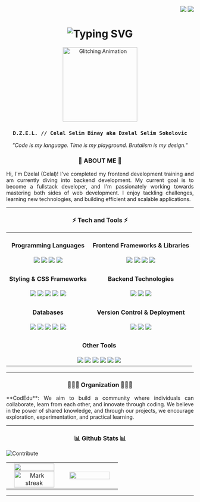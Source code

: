 <p align="right">
  <img src="https://visitor-badge.laobi.icu/badge?page_id=Celal-Dzelal.Celal-Dzelal&color=0d1117&labelColor=bc1fd1">
  <a href="https://www.linkedin.com/in/celalselimbinay/">
    <img src="https://img.shields.io/badge/LinkedIn-0A66C2?style=flat-square&logo=linkedin&logoColor=white">
  </a>
</p>

<h1 align="center">
  <img src="https://readme-typing-svg.herokuapp.com?font=Orbitron&weight=700&size=22&duration=3500&pause=1000&color=F700FF&vCenter=true&center=true&width=600&lines=🟣+SYSTEM+BOOTING+UP...;🟢+WELCOME+TO+D.Z.E.L.;🔷+LOADING+NEO-RETRO+PORTAL...;⚡+INITIATING+TIME+LOOP+SEQUENCE+%E2%9C%94" alt="Typing SVG">
</h1>

<p align="center">
  <img src="https://media.giphy.com/media/J1VYZ9gL3t5YwjduJg/giphy.gif" width="200" alt="Glitching Animation">
</p>

<h3 align="center"><code>D.Z.E.L. // Celal Selim Binay aka Dzelal Selim Sokolovic</code></h3>

<p align="center">
  <em>"Code is my language. Time is my playground. Brutalism is my design."</em>
</p>

<h3 align="center">👤 ABOUT ME 👤</h3>
<p align="justify" width="50">Hi, I'm Dzelal (Celal)! I've completed my frontend development training and am currently diving into backend development. My current goal is to become a fullstack developer, and I'm passionately working towards mastering both sides of web development. I enjoy tackling challenges, learning new technologies, and building efficient and scalable applications.</p>

<hr/>

<h3 align="center">⚡ Tech and Tools ⚡</h3>

<table align="center">
  <tr>
    <td align="center">
      <h4>Programming Languages</h4>
      <img src="https://img.shields.io/badge/-Python-0052CC?logo=python&logoColor=white&style=flat" />
      <img src="https://img.shields.io/badge/-PHP-17202C?logo=php&logoColor=white&style=flat" />
      <img src="https://img.shields.io/badge/-JavaScript-F7DF1E?logo=javascript&logoColor=black&style=flat" />
      <img src="https://img.shields.io/badge/-Typescript-3178C6?logo=typescript&logoColor=black&style=flat" />
    </td>
    <td align="center">
      <h4>Frontend Frameworks & Libraries</h4>
      <img src="https://img.shields.io/badge/-React-61DAFB?logo=react&logoColor=black&style=flat" />
      <img src="https://img.shields.io/badge/-Next.js-000000?logo=next.js&logoColor=white&style=flat" />
      <img src="https://img.shields.io/badge/-Redux-764ABC?logo=redux&logoColor=white&style=flat" />
      <img src="https://img.shields.io/badge/-Redux%20Toolkit-764ABC?logo=redux&logoColor=white&style=flat" />
    </td>
  </tr>
  <tr>
    <td align="center">
      <h4>Styling & CSS Frameworks</h4>
      <img src="https://img.shields.io/badge/-SASS-CC6699?logo=sass&logoColor=white&style=flat" />
      <img src="https://img.shields.io/badge/-Bootstrap-563D7C?logo=bootstrap&logoColor=white&style=flat" />
      <img src="https://img.shields.io/badge/-Material%20UI-0081CB?logo=mui&logoColor=white&style=flat" />
      <img src="https://img.shields.io/badge/-Styled%20Components-DB7093?logo=styled-components&logoColor=white&style=flat" />
      <img src="https://img.shields.io/badge/-Tailwind%20CSS-06B6D4?logo=tailwindcss&logoColor=white&style=flat" />
    </td>
    <td align="center">
      <h4>Backend Technologies</h4>
      <img src="https://img.shields.io/badge/-Node.js-339933?logo=node.js&logoColor=white&style=flat" />
      <img src="https://img.shields.io/badge/-Express.js-000000?logo=express&logoColor=white&style=flat" />
      <img src="https://img.shields.io/badge/-REST%20API-42A5F5?logo=rest-api&logoColor=white&style=flat" />
    </td>
  </tr>
  <tr>
    <td align="center">
      <h4>Databases</h4>
      <img src="https://img.shields.io/badge/-SQL-00758F?logo=sql&logoColor=white&style=flat" />
      <img src="https://img.shields.io/badge/-SQLite-003B57?logo=sqlite&logoColor=white&style=flat" />
      <img src="https://img.shields.io/badge/-PostgreSQL-336791?logo=postgresql&logoColor=white&style=flat" />
      <img src="https://img.shields.io/badge/-MongoDB-47A248?logo=mongodb&logoColor=white&style=flat" />
      <img src="https://img.shields.io/badge/-Sequelize-52B0E7?logo=sequelize&logoColor=white&style=flat" />
    </td>
    <td align="center">
      <h4>Version Control & Deployment</h4>
      <img src="https://img.shields.io/badge/-Git-F05032?logo=git&logoColor=white&style=flat" />
      <img src="https://img.shields.io/badge/-GitHub-181717?logo=github&logoColor=white&style=flat" />
      <img src="https://img.shields.io/badge/-Vercel-000000?logo=vercel&logoColor=white&style=flat" />
    </td>
  </tr>
  <tr>
    <td colspan="2" align="center">
      <h4>Other Tools</h4>
      <img src="https://img.shields.io/badge/-Firebase-FFCA28?logo=firebase&logoColor=white&style=flat" />
      <img src="https://img.shields.io/badge/-Postman-FF6C37?logo=postman&logoColor=white&style=flat" />
      <img src="https://img.shields.io/badge/-VS%20Code-007ACC?logo=visual-studio-code&logoColor=white&style=flat" />
      <img src="https://img.shields.io/badge/-NPM-CB3837?logo=npm&logoColor=white&style=flat" />
      <img src="https://img.shields.io/badge/-Yarn-2C8EBB?logo=yarn&logoColor=white&style=flat" />
      <img src="https://img.shields.io/badge/-PNPM-8A4FE3?logo=pnpm&logoColor=white&style=flat" />
    </td>
  </tr>
</table>


<hr/>

<h3 align="center"> 🧑‍🤝‍🧑 Organization 🧑‍🤝‍🧑 </h3>
<p align="justify" width="50"> **CodEdu**: We aim to build a community where individuals can collaborate, learn from each other, and innovate through coding. We believe in the power of shared knowledge, and through our projects, we encourage exploration, experimentation, and practical learning. </p>

<hr/>

<h3 align="center">📊 Github Stats 📊</h3>

![Contribute](https://github-readme-activity-graph.vercel.app/graph?username=Celal-Dzelal&theme=dark&hide_border=true&bg_color=0d1117&line=bc1fd1&point=5c1666&radius=22&from=1&height=300&custom_title=Celal-Dzelal-contributions)

<table>
  <tr>
    <td width="50%" align="center">
      <img align="middle" src="https://readme-stats-fork-mauve.vercel.app/api/?username=Celal-Dzelal&theme=dark&show_icons=true&count_private=true&text_color=bc1fd1&icon_color=bc1fd1" width="90%">
      <img alt="Mark streak" src="https://github-readme-streak-stats-five-roan.vercel.app/?user=Celal-Dzelal&theme=dark&ring=bc1fd1&fire=bc1fd1&sideNums=bc1fd1&sideLabels=bc1fd1" width="90%">
    </td>
    <td width="50%" align="center">
      <img align="middle" src="https://readme-stats-fork-mauve.vercel.app/api/top-langs/?username=Celal-Dzelal&theme=dark&hide_border=false&no-bg=true&no-frame=true&langs_count=4&text_color=bc1fd1&icon_color=bc1fd1" width="90%">
    </td>
  </tr>
</table>

<hr/>




